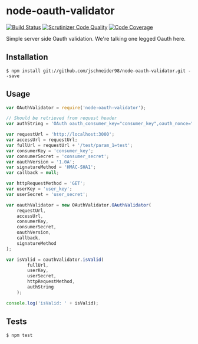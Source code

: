 # node-oauth-validator

[![Build Status](https://travis-ci.org/blackstar257/node-oauth-validator.svg?branch=master)](https://travis-ci.org/blackstar257/node-oauth-validator)
[![Scrutinizer Code Quality](https://scrutinizer-ci.com/g/blackstar257/node-oauth-validator/badges/quality-score.png?b=master)](https://scrutinizer-ci.com/g/blackstar257/node-oauth-validator/?branch=master)
[![Code Coverage](https://scrutinizer-ci.com/g/blackstar257/node-oauth-validator/badges/coverage.png?b=master)](https://scrutinizer-ci.com/g/blackstar257/node-oauth-validator/?branch=master)

Simple server side Oauth validation. We're talking one legged Oauth here.

## Installation

    $ npm install git://github.com/jschneider98/node-oauth-validator.git --save

## Usage

```javascript
var OAuthValidator = require('node-oauth-validator');

// Should be retrieved from request header
var authString = 'OAuth oauth_consumer_key="consumer_key",oauth_nonce="8OBpuvFSRwgdU7Q0oFkqa13XwGfGMXym",oauth_signature_method="HMAC-SHA1",oauth_timestamp="1452891729",oauth_token="user_key",oauth_version="1.0A",oauth_signature="Qp6Q5fp2fJ6Y6SelcPGGK%2Fs%2FluI%3D"'

var requestUrl = 'http://localhost:3000';
var accessUrl = requestUrl;
var fullUrl = requestUrl + '/test/param_1=test';
var consumerKey = 'consumer_key';
var consumerSecret = 'consumer_secret';
var oauthVersion = '1.0A';
var signatureMethod = 'HMAC-SHA1';
var callback = null;

var httpRequestMethod = 'GET';
var userKey = 'user_key';
var userSecret = 'user_secret';

var oauthValidator = new OAuthValidator.OAuthValidator(
    requestUrl,
    accessUrl,
    consumerKey,
    consumerSecret,
    oauthVersion,
    callback,
    signatureMethod
);

var isValid = oauthValidator.isValid(
        fullUrl,
        userKey,
        userSecret,
        httpRequestMethod,
        authString
    );

console.log('isValid: ' + isValid);

```

## Tests

    $ npm test
